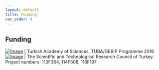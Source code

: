 ```yaml
---
layout: default
title: Funding
nav_order: 4
---
```


## Funding

[![Image](files/tuba.png)](https://www.tuba.gov.tr) | Turkish Academy of Sciences, TUBA/GEBIP Programme 2016
[![Image](files/tubitak.jpg)](https://www.tubitak.gov.tr) | The Scientific and Technological Research Council of Turkey. Project numbers: 113F364, 114F508, 116F197
